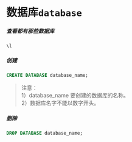 # 数据库`database`

##### 查看都有那些数据库
```psql
\l
```

##### 创建
```sql
CREATE DATABASE database_name;
```
>注意：     
1）database_name 要创建的数据库的名称。      
2）数据库名字不能以数字开头。

##### 删除
```sql
DROP DATABASE database_name;
```
